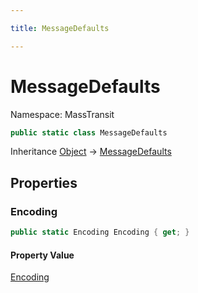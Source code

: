 ```yaml
---

title: MessageDefaults

---
```


# MessageDefaults

Namespace: MassTransit

```csharp
public static class MessageDefaults
```

Inheritance [Object](https://learn.microsoft.com/en-us/dotnet/api/system.object) → [MessageDefaults](../masstransit/messagedefaults)

## Properties

### **Encoding**

```csharp
public static Encoding Encoding { get; }
```

#### Property Value

[Encoding](https://learn.microsoft.com/en-us/dotnet/api/system.text.encoding)<br/>
